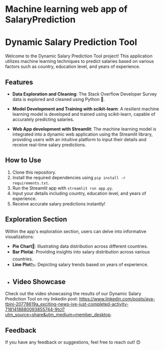 # Machine learning web app of SalaryPrediction
# Dynamic Salary Prediction Tool

Welcome to the Dynamic Salary Prediction Tool project! This application utilizes machine learning techniques to predict salaries based on various factors such as country, education level, and years of experience.

## Features

- **Data Exploration and Cleaning**: The Stack Overflow Developer Survey data is explored and cleaned using Python 🐍.
  
- **Model Development and Training with scikit-learn**: A resilient machine learning model is developed and trained using scikit-learn, capable of accurately predicting salaries.

- **Web App development with Streamlit**: The machine learning model is integrated into a dynamic web application using the Streamlit library, providing users with an intuitive platform to input their details and receive real-time salary predictions.

## How to Use

1. Clone this repository.
2. Install the required dependencies using `pip install -r requirements.txt`.
3. Run the Streamlit app with `streamlit run app.py`.
4. Input your details including country, education level, and years of experience.
5. Receive accurate salary predictions instantly!

## Exploration Section

Within the app's exploration section, users can delve into informative visualizations:

- **Pie Chart🔵**: Illustrating data distribution across different countries.
- **Bar Plot📊**: Providing insights into salary distribution across various countries.
- **Line Plot📉**: Depicting salary trends based on years of experience.
- ## Video Showcase

Check out the  video showcasing the results of our Dynamic Salary Prediction Tool on my linkedin post: https://www.linkedin.com/posts/aya-tbini-20778619a_exciting-news-ive-just-completed-activity-7181418880093855744-9tcl?utm_source=share&utm_medium=member_desktop.


## Feedback

If you have any feedback or suggestions, feel free to reach out! 😊
